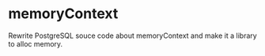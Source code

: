 # memoryContext
Rewrite PostgreSQL souce code about memoryContext and make it a library to alloc memory.

